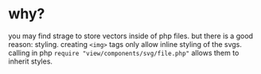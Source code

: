 # why?

you may find strage to store vectors inside of php files. but there is a good reason: styling.
creating `<img>` tags only allow inline styling of the svgs. calling in php `require "view/components/svg/file.php"` allows them to inherit styles.
